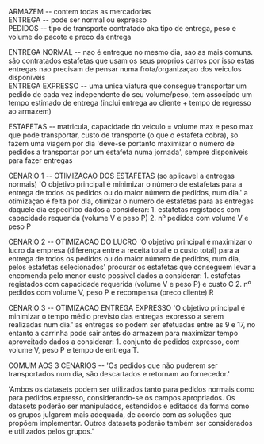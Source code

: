 ARMAZEM -- contem todas as mercadorias <br>
ENTREGA -- pode ser normal ou expresso <br>
PEDIDOS -- tipo de transporte contratado aka tipo de entrega, peso e volume do pacote e preco da entrega

ENTREGA NORMAL -- nao é entregue no mesmo dia, sao as mais comuns. são contratados estafetas que usam os seus proprios carros por isso estas entregas nao precisam de pensar numa frota/organizaçao dos veiculos disponiveis 
<br>
ENTREGA EXPRESSO -- uma unica viatura que consegue transportar um pedido de cada vez independente do seu volume/peso, tem associado um tempo estimado de entrega (inclui entrega ao cliente + tempo de regresso ao armazem)

ESTAFETAS -- matricula, capacidade do veiculo = volume max e peso max que pode transportar, custo de transporte (o que o estafeta cobra), so fazem uma viagem por dia 'deve-se portanto maximizar o número de pedidos a transportar por um estafeta numa jornada', sempre disponiveis para fazer entregas

CENARIO 1 -- OTIMIZACAO DOS ESTAFETAS (so aplicavel a entregas normais)
'O objetivo principal é minimizar o número de estafetas para a entrega de todos os pedidos ou do maior número de pedidos, num dia.'
a otimizaçao é feita por dia, otimizar o numero de estafetas para as entregas daquele dia especifico
dados a considerar:
	1. estafetas registados com capacidade requerida (volume V e peso P)
	2. nº pedidos com volume V e peso P

CENARIO 2 -- OTIMIZACAO DO LUCRO 
'O objetivo principal é maximizar o lucro da empresa (diferença entre a receita total e o custo total) para a entrega de todos os pedidos ou do maior número de pedidos, num dia, pelos estafetas selecionados'
procurar os estafetas que conseguem levar a encomenda pelo menor custo possivel
dados a considerar:
	1. estafetas registados com capacidade requerida (volume V e peso P) e custo C
	2. nº pedidos com volume V, peso P e recompensa (preco cliente) R



CENARIO 3 -- OTIMIZACAO ENTREGA EXPRESSO
'O objetivo principal é minimizar o tempo médio previsto das entregas expresso a serem realizadas num dia.'
as entregas so podem ser efetuadas entre as 9 e 17, no entanto a carrinha pode sair antes do armazem para maximizar tempo aproveitado 
dados a considerar:
	1. conjunto de pedidos expresso, com volume V, peso P e tempo de entrega T.



COMUM AOS 3 CENARIOS -- 'Os pedidos que não puderem ser transportados num dia, são descartados e retornam ao fornecedor.'

'Ambos os datasets podem ser utilizados tanto para pedidos normais como para pedidos expresso,
considerando-se os campos apropriados. Os datasets poderão ser manipulados, estendidos e
editados da forma como os grupos julgarem mais adequada, de acordo com as soluções que
propõem implementar. Outros datasets poderão também ser considerados e utilizados pelos
grupos.'
